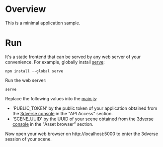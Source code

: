 # Overview
This is a minimal application sample.

# Run
It's a static frontend that can be served by any web server of your convenience. 
For example, globally install [serve](https://www.npmjs.com/package/serve):
```
npm install --global serve
```
Run the web server:
```
serve
```

Replace the following values into the [main.js](./main.js): 
- 'PUBLIC_TOKEN' by the public token of your application obtained from the [3dverse console](https://console.3dverse.com/) in the "API Access" section.
- 'SCENE_UUID' by the UUID of your scene obtained from the [3dverse console](https://console.3dverse.com/) in the "Asset browser" section.

Now open your web browser on http://localhost:5000 to enter the 3dverse session of your scene. 
